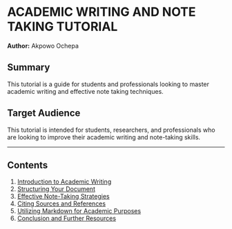 # ACADEMIC WRITING AND NOTE TAKING TUTORIAL

**Author:** Akpowo Ochepa

## Summary
This tutorial is a guide for students and professionals looking to master academic writing and effective note taking techniques.

## Target Audience 
This tutorial is intended for students, researchers, and professionals who are looking to improve their academic writing and note-taking skills.

---

## Contents
1. [Introduction to Academic Writing](./Introduction.md)
2. [Structuring Your Document](./StructuringDocument.md)
3. [Effective Note-Taking Strategies](./NoteTakingStrategies.md)
4. [Citing Sources and References](./CitingSources.md)
5. [Utilizing Markdown for Academic Purposes](./MarkdownAcademic.md)
6. [Conclusion and Further Resources](./Conlusion.md)
